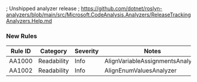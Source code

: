 ﻿; Unshipped analyzer release
; https://github.com/dotnet/roslyn-analyzers/blob/main/src/Microsoft.CodeAnalysis.Analyzers/ReleaseTrackingAnalyzers.Help.md

### New Rules

Rule ID | Category | Severity | Notes
--------|----------|----------|----------------------------------
AA1000  | Readability | Info     | AlignVariableAssignmentsAnalyzer
AA1002  | Readability | Info     | AlignEnumValuesAnalyzer